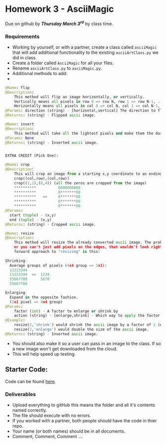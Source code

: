 # Homework 3 - AsciiMagic
Due on github by ***Thursday March 3<sup>rd</sup>*** by class time. 

### Requirements
- Working by yourself, or with a partner, create a class called `asciiMagic` that will add additional functionality to the existing `asciiArtClass.py` we did in class. 
- Create a folder called `AsciiMagic` for all your files.
- Rename `asciiArtClass.py` to  `asciiMagic.py`.
- Additional methods to add:
- 
```python
@Name: flip
@Description:
    This method will flip an image horizontally, or vertically. 
    Vertically means all pixels in row 0 => row N, row 1 => row N-1, ... row N/2 => row N/2+1
    Horizontally means all pixels in col 0 => col N, col 1 => col N-1, ... col N/2 => col N/2+1
@Params: direction (string) - [horizontal,vertical] The direction to flip the cat.
@Returns: (string) - Flipped ascii image.

@Name: invert 
@Description:
    This method will take all the lightest pixels and make them the darkest, next lightest => next darkest, etc..
@Params: None
@Returns: (string) - Inverted ascii image.


EXTRA CREDIT (Pick One):

@Name: crop
@Description:
    This will crop an image from a starting x,y coordinate to an ending x,y coordinate. For example:
    crop((col,row),(col,row))
    crop((1,1),(8,4)) (all the zeros are cropped from the image)
    **********          0000000000
    **********          0*******00
    **********   =>     0*******00    
    **********          0*******00
    **********          0*******00
@Params: 
  start (tuple) - (x,y)
  end (tuple) - (x,y)
@Returns: (string) - Cropped ascii image.

@Name: resize 
@Description:
    This method will resize the already converted ascii image. The problem with this is you can't just chop off pixels (thats cropping), 
    or you can't just add pixels on the edges, that wouldn't look right either (you would end up with a border). The most straight 
    forward approach to "resizing" is this:
    
Shrinking-
  Average groups of pixels (4x4 group => 1x1):
  11223344      
  11223344  =>  1234
  55667788      5678
  55667788      

Enlarging- 
  Expand in the opposite fashion. 
  (1x1 pixel => 4x4 group)
@Params: 
    factor (int) - A factor to enlarge or shrink by
    action (string) - [enlarge,shrink] - Which way to apply the factor.
@Example:
    resize(2,'shrink') would shrink the ascii image by a factor of 2 (or half)
    resize(2,'enlarge') would double the size of the ascii image.
@Returns: (string) - Inverted ascii image.
```

- You should also make it so a user can pass in an image to the class. If so a new image won't get downloaded from the cloud.
- This will help speed up testing.

## Starter Code:
Code can be found [here](https://github.com/rugbyprof/2143-ObjectOrientedProgramming/blob/master/AsciiCat/asciiArtClass.py).


### Deliverables

- Upload everything to gitHub this means the folder and all it's contents named correctly.
- The file should execute with no errors.
- If you worked with a partner, both people should have the code in thier repo.
- Your name (or both names) should be in all documents.
- Comment, Comment, Comment ....

